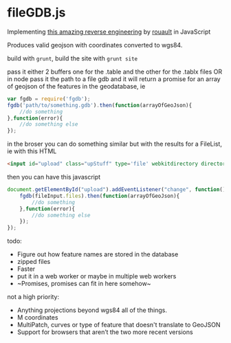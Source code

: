 fileGDB.js
==========
Implementing [this amazing reverse engineering](https://github.com/rouault/dump_gdbtable/wiki/FGDB-Spec) by [rouault](https://github.com/rouault) in JavaScript

Produces valid geojson with coordinates converted to wgs84.

build with `grunt`, build the site with `grunt site`

pass it either 2 buffers one for the .table and the other for the .tablx files OR
in node pass it the path to a file gdb and it will return a promise for an array of geojson of the features in the geodatabase, ie

```javascript
var fgdb = require('fgdb');
fgdb('path/to/something.gdb').then(function(arrayOfGeoJson){
	//do something
},function(error){
	//do something else
});
```

in the broser you can do something similar but with the results for a FileList, 
ie with this HTML

```html
<input id="upload" class="upStuff" type='file' webkitdirectory directory multiple></input>
```

then you can have this javascript

```javascript
document.getElementById("upload").addEventListener("change", function() {
	fgdb(fileInput.files).then(function(arrayOfGeoJson){
		//do something
	},function(error){
		//do something else
	});
});
```

todo:
- Figure out how feature names are stored in the database
- zipped files
- Faster
- put it in a web worker or maybe in multiple web workers
- ~Promises, promises can fit in here somehow~

not a high priority:
- Anything projections beyond wgs84 all of the things.
- M coordinates
- MultiPatch, curves or type of feature that doesn't translate to GeoJSON
- Support for browsers that aren’t the two more recent versions
